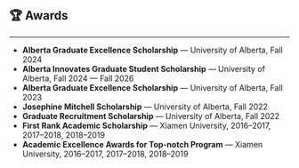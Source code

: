 ## 🏆 Awards

---

- **Alberta Graduate Excellence Scholarship** — University of Alberta, Fall 2024  
- **Alberta Innovates Graduate Student Scholarship** — University of Alberta, Fall 2024 — Fall 2026  
- **Alberta Graduate Excellence Scholarship** — University of Alberta, Fall 2023  
- **Josephine Mitchell Scholarship** — University of Alberta, Fall 2022  
- **Graduate Recruitment Scholarship** — University of Alberta, Fall 2022  
- **First Rank Academic Scholarship** — Xiamen University, 2016–2017, 2017–2018, 2018–2019  
- **Academic Excellence Awards for Top-notch Program** — Xiamen University, 2016–2017, 2017–2018, 2018–2019







